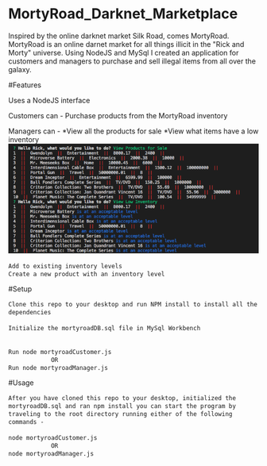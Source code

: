 # MortyRoad_Darknet_Marketplace
 Inspired by the online darknet market Silk Road, comes MortyRoad. MortyRoad is an online darnet market for all things illicit in the "Rick and Morty" universe.  Using NodeJS and MySql I created an application for customers and managers to purchase and sell illegal items from all over the galaxy. 

 #Features

 Uses a NodeJS interface

 Customers can -
    Purchase products from the MortyRoad inventory

 Managers can - 
    *View all the products for sale
    *View what items have a low inventory
![Alt text](/images/ViewInvLowInv.png "View Products and View Items with Low Inventory")

    Add to existing inventory levels
    Create a new product with an inventory level

#Setup

    Clone this repo to your desktop and run NPM install to install all the dependencies

    Initialize the mortyroadDB.sql file in MySql Workbench


    Run node mortyroadCustomer.js 
                OR
    Run node mortyroadManager.js

#Usage

    After you have cloned this repo to your desktop, initialized the mortyroadDB.sql and ran npm install you can start the program by traveling to the root directory running either of the following commands - 

    node mortyroadCustomer.js 
                OR
    node mortyroadManager.js


